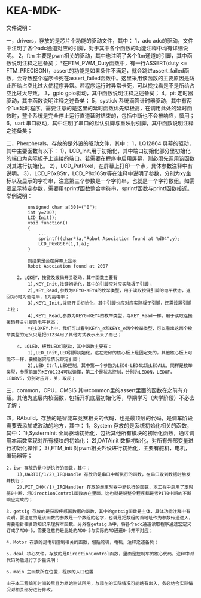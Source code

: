 # KEA-MDK-

文件说明：

一，drivers，存放的是芯片个功能的驱动文件，其中：
	1，adc adc的驱动，文件中注明了各个adc通道对应的引脚，对于其中各个函数的功能注释中均有详细说明。
	2，ftm 主要是pwm相关的驱动，其中也注明了各个ftm通道的引脚，其中函数说明注释之述备矣；
		*在FTM_PWM_Duty函数中，有一行ASSERT(duty <= FTM_PRECISON)，assert的功能是如果条件不满足，就会跳进assert_failed函数，会导致整个程序卡死在assert_failed函数中。这里采用该函数的主要原因是防止所给占空比过大使程序异常。若程序运行时异常卡死，可以找找看是不是所给占空比过大导致。
	3，gpio gpio驱动，其中函数说明注释之述备矣；
	4，pit 定时器驱动，其中函数说明注释之述备矣；
	5，systick 系统滴答计时器驱动，其中有两个1us延时程序。需要注意的是这里的延时函数优先级极高，在调用此处的延时函数时，整个系统是完全停止运行直道延时结束的，包括中断也不会被响应，慎用；
	6，uart 串口驱动，其中注明了串口的默认引脚与重映射引脚，其中函数说明注释之述备矣；

二，Pherpherals，存放的是外设的驱动文件，其中：
	1，LQ12864 屏幕的驱动，其中主要函数有以下：
		1)，LCD_Init,用于初始化，其中端口初始化部分里初始化的端口为实际板子上连接的端口。若需要在程序中启用屏幕，则必须先调用该函数对其进行初始化。
		2），LCD_PutPixel，在屏幕上打印一个点，具体参数注释中有说明。
		3），LCD_P6x8Str，LCD_P8x16Str等在注释中说明了参数，分别为xy坐标以及显示的字符串，注意第三个参数是一个字符串，也就是一个字符数组。如需要显示特定参数，需要用sprintf函数整合字符串，sprintf函数与printf函数接近。举例说明：
			
			unsigned char a[30]={"0"};
			int y=2007;
			LCD_Init();
			void function()
			{
				...
				sprintf((char*)a,"Robot Asociation found at %d04",y);
				LCD_P6x8Str(1,1,a);
			}

			则结果是会在屏幕上显示 
			Robot Asociation found at 2007

		2，LQKEY，按键及拨码开关驱动，其中函数主要有
			1),KEY_Init,按键初始化，其中的引脚应对应实际板子引脚；
			2),KEY_Read,参数为KEY0-KEY4的枚举类型，用于读取按键引脚的电平状态，返回为0时为低电平，1为高电平；
			3),KEY1_Init,拨码开关初始化，其中引脚也应对应实际板子引脚，还需设置引脚上拉；
			4),KEY1_Read,参数为KEY0-KEY4的枚举类型，与KEY_Read一样，用于读取连接拨码开关引脚的电平状态；
			*在LQKEY.h中，我们可以看到KEYn_e和KEYs_e两个枚举类型，可以看出这两个枚举类型的定义只是把01234用了其他方式表示出来了而已；

		4，LQLED，板载LED灯驱动，其中函数主要有：
			1),LED_Init,LED引脚初始化，这在龙邱的核心板上是固定死的，其他核心板上可能不一样，要根据实际情况却定引脚；
			2),LED_Ctrl,LED控制，其中第一个参数为LED0-LED4以及LEDALL，同样是枚举类型，参照前面的KEY01234可以读懂，第二个是状态控制，分别为LEDON，LEDOF，LEDRVS，分别对应开，关，取反；
		
三，common，CPU，CMSIS 其中common里的assert里面的函数在之前有介绍。其他为底层内核函数，包括开机底层初始化等，早期学习（大学阶段）不必去了解；

四，RAbuild，存放的是智能车竞赛相关的代码，也是最顶层的代码，是调车阶段需要去添加或改动的地方，其中：
	1，System 存放的是系统初始化相关的函数，其中：
		1),SystermInit 全局驱动初始化，包括其他所有模块的初始化函数，通过调用本函数实现对所有模块的初始化；
		2),DATAinit 数据初始化，对所有外部变量进行初始化操作；
		3),FTM_init 对pwm相关外设进行初始化，主要有舵机，电机，编码器等；
	
	2，isr 存放的是中断执行的函数，其中：
		1),UART0(/1/2)_IRQHandle 存放的是串口中断执行的函数，在串口收到数据时触发并执行；
		2),PIT_CH0(/1)_IRQHandler 存放的是定时器中断执行的函数，本工程中启用了定时器0中断，将DirectionControl函数放在里面。这也就是说整个程序都是考PIT0中断的不断响应完成的；
	
	3，getsig 存放的是获取传感器数据的函数，其中的getsig函数是主体，具体功能注释中有说明，要注意的是该函数的参数是一个数组的名字，也就是把数组的首地址作为参数传递进入，需要指针相关的知识来理解本函数。另外在getsig.h中，将各个adc通道读取程序通过宏定义订成了AD0-5，需要注意的是此处的AD0-5与实际的AD通道0-5并不对应；
		
	4，Motor 存放的是电机控制相关的函数，包括舵机，电机，注释之述备矣；

	5，deal 核心文件，存放的是DirectionControl函数，里面是控制车的核心代码，注释中对代码功能进行了少量说明；

	6，main 主函数所在位置，程序的入口位置
	
	由于本工程编写时间较早且为原始测试所用，与现在的实际情况可能略有出入，务必结合实际情况对相关部分进行修改。
